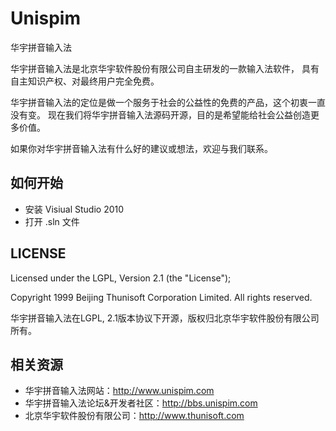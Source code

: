 ﻿# Unispim
华宇拼音输入法

华宇拼音输入法是北京华宇软件股份有限公司自主研发的一款输入法软件，
具有自主知识产权、对最终用户完全免费。

华宇拼音输入法的定位是做一个服务于社会的公益性的免费的产品，这个初衷一直没有变。
现在我们将华宇拼音输入法源码开源，目的是希望能给社会公益创造更多价值。

如果你对华宇拼音输入法有什么好的建议或想法，欢迎与我们联系。

## 如何开始
- 安装 Visiual Studio 2010
- 打开 .sln 文件

## LICENSE
Licensed under the LGPL, Version 2.1 (the "License");

Copyright 1999 Beijing Thunisoft Corporation Limited.
All rights reserved.

华宇拼音输入法在LGPL, 2.1版本协议下开源，版权归北京华宇软件股份有限公司所有。

## 相关资源
- 华宇拼音输入法网站：http://www.unispim.com
- 华宇拼音输入法论坛&开发者社区：http://bbs.unispim.com
- 北京华宇软件股份有限公司：http://www.thunisoft.com


